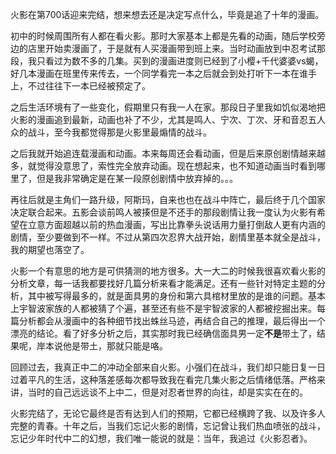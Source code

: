 火影在第700话迎来完结，想来想去还是决定写点什么，毕竟是追了十年的漫画。

初中的时候周围所有人都在看火影。那时大家基本上都是先看的动画，随后学校旁边的店里开始卖漫画了，于是就有人买漫画带到班上来。当时动画放到中忍考试那段，我只看过为数不多的几集。买到的漫画进度则已经到了小樱+千代婆婆vs蝎，好几本漫画在班里传来传去，一个同学看完一本之后就会到处打听下一本在谁手上，不过往往下一本已经被预定了。

之后生活环境有了一些变化，假期里只有我一人在家。那段日子里我如饥似渴地把火影的漫画追到最新，动画也补了不少，尤其是鸣人、宁次、丁次、牙和音忍五人众的战斗，至今我都觉得那是火影里最煽情的战斗。

之后我就开始追连载漫画和动画。本来每周还会看动画，但是后来原创剧情越来越多，就觉得没意思了，索性完全放弃动画。现在想起来，也不知道动画当时看到哪里了，但是我非常确定是在某一段原创剧情中放弃掉的。。。

再往后就是主角们一路升级，阿斯玛，自来也也在战斗中阵亡，最后终于几个国家决定联合起来。五影会谈前鸣人被揍但是不还手的那段剧情让我一度认为火影有希望在立意方面超越以前的热血漫画，写出比靠拳头说话用力量打倒敌人更有内涵的剧情，至少要做到不一样。不过从第四次忍界大战开始，剧情里基本就全是战斗，我的期望也落空了。

火影一个有意思的地方是可供猜测的地方很多。大一大二的时候我很喜欢看火影的分析文章，每一话我都要找好几篇分析来看才能满足。还有一些针对特定主题的分析，其中被写得最多的，就是面具男的身份和第六具棺材里放的是谁的问题。基本上宇智波家族的人都被猜了个遍，甚至还有些不是宇智波家的人都被挖掘出来。每篇分析都会从漫画中的各种细节找出蛛丝马迹，再结合自己的推理，最后得出一个漂亮的结论。看了好多分析之后，其实那时我已经确信面具男一定**不是**带土了，结果呢，岸本说他是带土，那就只能是咯。

回顾过去，我真正中二的冲动全部来自火影。小强们在战斗，我们却只能日复一日过着平凡的生活，这种落差感每次都导致我在看完几集火影之后情绪低落。严格来讲，当时的自己远远谈不上中二，但是对忍者世界的向往，却是实实在在的。

火影完结了，无论它最终是否有达到人们的预期，它都已经横跨了我、以及许多人完整的青春。十年之后，当我们忘记火影的剧情，忘记曾让我们热血喷张的战斗，忘记少年时代中二的幻想，我们唯一能说的就是：当年，我追过《火影忍者》。